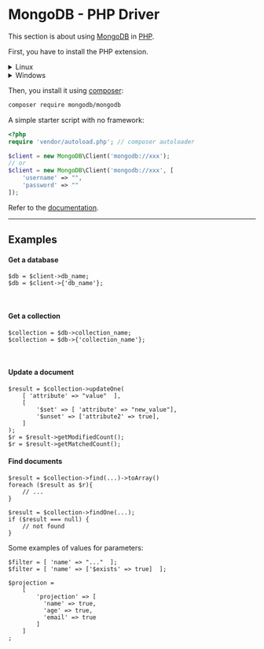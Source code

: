 # MongoDB - PHP Driver

<div class="row row-cols-md-2"><div>

This section is about using [MongoDB](../mongodb.md) in [PHP](/programming-languages/web/php/_general/index.md).

First, you have to install the PHP extension.

<details class="details-n">
<summary>Linux</summary>

You may [follow this tutorial](https://www.php.net/manual/en/mongodb.installation.pecl.php) or [the documentation](https://www.mongodb.com/docs/drivers/php/).

```bash!
$ sudo apt-get update
$ sudo apt-get install php-dev php-pear
$ sudo pecl install mongodb # add -version if needed
$ # sudo pecl uninstall mongodb # if needed
```

On Debian, **do not** edit `php.ini`.

```bash!
$ sudo nano /etc/php/x.x/mods-available/mongodb.ini
extension=mongodb.so
$ sudo phpenmod mongodb
$ sudo systemctl restart apache2 # Apache
```

To test 👻: `sudo apt install php7.4-mongodb`.
</details>

<details class="details-n">
<summary>Windows</summary>

You may [follow this tutorial](https://www.php.net/manual/en/mongodb.installation.windows.php).

First, you have to find out if your web server is thread-safe (TS) or not. Use `phpinfo()` and search for `Thread Safety`.

```bash!
# 1.13.0 == MongDB version
# 7.4 == PHP version
# ts == thread-safe, nts == not thread-safe
$ wget https://windows.php.net/downloads/pecl/releases/mongodb/1.13.0/php_mongodb-1.13.0-7.4-ts-vc15-x64.zip
$ unzip php_mongodb-1.13.0-7.4-ts-vc15-x64.zip
$ mv "php_mongodb.dll" "C:\wamp64\bin\php\ext\"
```

Edit `php.ini` and add `extension=mongodb.dll` or `extension=mongodb`. Restart your server. 

You should see mongodb in the extension list shown by `phpinfo()`.
</details>

Then, you install it using [composer](/programming-languages/web/php/composer/index.md):

```bash
composer require mongodb/mongodb
```
</div><div>

A simple starter script with no framework:

```php
<?php
require 'vendor/autoload.php'; // composer autoloader

$client = new MongoDB\Client('mongodb://xxx');
// or
$client = new MongoDB\Client('mongodb://xxx', [
    'username' => "",
    'password' => ""
]);
```

Refer to the [documentation](https://www.mongodb.com/docs/php-library/current/tutorial/).
</div></div>

<hr class="sep-both">

## Examples

<div class="row row-cols-md-2 mt-3"><div>

#### Get a database

```php!
$db = $client->db_name;
$db = $client->{'db_name'};
```

<br>

#### Get a collection

```php!
$collection = $db->collection_name;
$collection = $db->{'collection_name'};
```

<br>

#### Update a document

```php!
$result = $collection->updateOne(
    [ 'attribute' => "value"  ],
    [
        '$set' => [ 'attribute' => "new_value"],
        '$unset' => ['attribute2' => true],
    ]
);
$r = $result->getModifiedCount();
$r = $result->getMatchedCount();
```

</div><div>

#### Find documents

```php!
$result = $collection->find(...)->toArray()
foreach ($result as $r){
    // ...
}

$result = $collection->findOne(...);
if ($result === null) {
    // not found
}
```

Some examples of values for parameters:

```php!
$filter = [ 'name' => "..."  ];
$filter = [ 'name' => ['$exists' => true]  ];

$projection =
    [
        'projection' => [
          'name' => true,
          'age' => true,
          'email' => true
        ]
    ]
;
```
</div></div>
